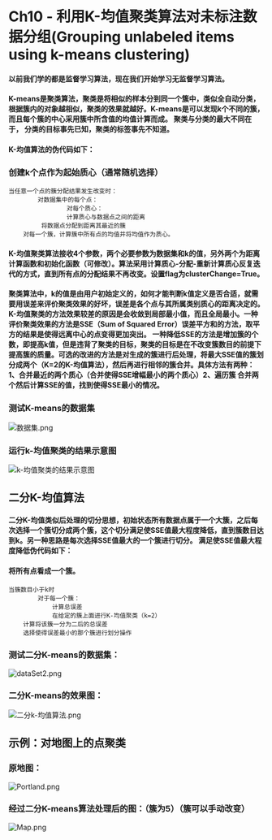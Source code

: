 # Ch10 - 利用K-均值聚类算法对未标注数据分组(Grouping unlabeled items using k-means clustering)

#### 以前我们学的都是监督学习算法，现在我们开始学习无监督学习算法。

#### K-means是聚类算法，聚类是将相似的样本分到同一个簇中，类似全自动分类，根据簇内的对象越相似，聚类的效果就越好。K-means是可以发现k个不同的簇，而且每个簇的中心采用簇中所含值的均值计算而成。 聚类与分类的最大不同在于， 分类的目标事先已知，聚类的标签事先不知道。
#### K-均值算法的伪代码如下：
### 创建k个点作为起始质心（通常随机选择）
```
当任意一个点的簇分配结果发生改变时：
        对数据集中的每个点：
                对每个质心：
                计算质心与数据点之间的距离
         将数据点分配到距离其最近的簇
    对每一个簇，计算簇中所有点的均值并将均值作为质心。
```
#### K-均值聚类算法接收4个参数，两个必要参数为数据集和k的值，另外两个为距离计算函数和初始化函数（可修改）。算法采用计算质心-分配-重新计算质心反复迭代的方式，直到所有点的分配结果不再改变。设置flag为clusterChange=True。

#### 聚类算法中，k的值是由用户初始定义的，如何才能判断k值定义是否合适，就需要用误差来评价聚类效果的好坏，误差是各个点与其所属类别质心的距离决定的。K-均值聚类的方法效果较差的原因是会收敛到局部最小值，而且全局最小。一种评价聚类效果的方法是SSE（Sum of Squared Error）误差平方和的方法，取平方的结果是使得远离中心的点变得更加突出。 一种降低SSE的方法是增加簇的个数，即提高k值，但是违背了聚类的目标，聚类的目标是在不改变簇数目的前提下提高簇的质量。可选的改进的方法是对生成的簇进行后处理，将最大SSE值的簇划分成两个（K=2的K-均值算法），然后再进行相邻的簇合并。具体方法有两种：1、合并最近的两个质心（合并使得SSE增幅最小的两个质心）2、遍历簇 合并两个然后计算SSE的值，找到使得SSE最小的情况。

### 测试K-means的数据集
![数据集.png](screenshot/数据集.png)

### 运行k-均值聚类的结果示意图
![k-均值聚类的结果示意图](screenshot/k-均值聚类的结果示意图.png)

## 二分K-均值算法 
#### 二分K-均值类似后处理的切分思想，初始状态所有数据点属于一个大簇，之后每次选择一个簇切分成两个簇，这个切分满足使SSE值最大程度降低，直到簇数目达到k。另一种思路是每次选择SSE值最大的一个簇进行切分。 满足使SSE值最大程度降低伪代码如下：
#### 将所有点看成一个簇。
```
当簇数目小于k时
        对于每一个簇：
            计算总误差
            在给定的簇上面进行K-均值聚类（k=2）
    计算将该簇一分为二后的总误差
    选择使得误差最小的那个簇进行划分操作
```
### 测试二分K-means的数据集：
![dataSet2.png](screenshot/dataSet2.png)

### 二分K-means的效果图：
![二分k-均值算法.png](screenshot/二分k-均值算法.png)

## 示例：对地图上的点聚类 
### 原地图：
![Portland.png](screenshot/Portland.png)

### 经过二分K-means算法处理后的图：（簇为5）（簇可以手动改变）
![Map.png](screenshot/Map.png)







